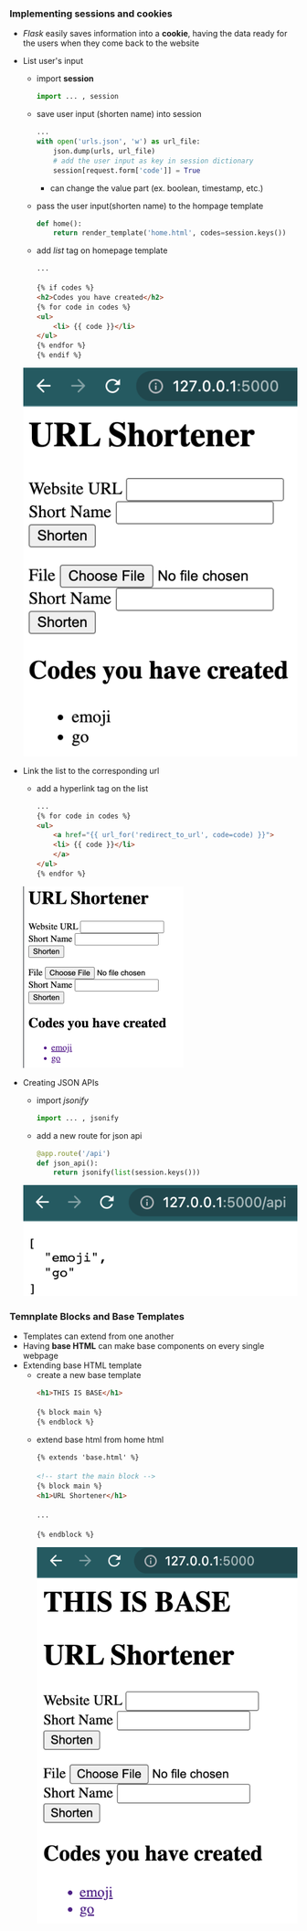 ### Implementing **sessions** and **cookies**
- _Flask_ easily saves information into a **cookie**, having the data ready for the users when they come back to the website

- List user's input
    - import **session**
        ```python
        import ... , session
        ```
    
    - save user input (shorten name) into session
        ```python
        ...
        with open('urls.json', 'w') as url_file:
            json.dump(urls, url_file)
            # add the user input as key in session dictionary
            session[request.form['code']] = True
        ```
        - can change the value part (ex. boolean, timestamp, etc.)
    
    - pass the user input(shorten name) to the hompage template
        ```python
        def home():
            return render_template('home.html', codes=session.keys())
        ```
    - add _list_ tag on homepage template
        ```html
        ...

        {% if codes %}
        <h2>Codes you have created</h2>
        {% for code in codes %}
        <ul>
            <li> {{ code }}</li>
        </ul>
        {% endfor %}
        {% endif %}
        ```
    ![Session_List](session_list.png)

- Link the list to the corresponding url
    - add a hyperlink tag on the list
        ```html
        ...
        {% for code in codes %}
        <ul>
            <a href="{{ url_for('redirect_to_url', code=code) }}">
            <li> {{ code }}</li>
            </a>
        </ul>
        {% endfor %}
        ```
    ![Linked_Session_List](session_link.png)

- Creating JSON APIs
    - import _jsonify_
        ```python
        import ... , jsonify
        ```
    - add a new route for json api
        ```python
        @app.route('/api')
        def json_api():
            return jsonify(list(session.keys()))
        ```
    ![JSON_API](json_api.png)

### Temnplate Blocks and Base Templates
- Templates can extend from one another
- Having **base HTML** can make base components on every single webpage
- Extending base HTML template
    - create a new base template
        ```html
        <h1>THIS IS BASE</h1>

        {% block main %}
        {% endblock %}
        ```
    - extend base html from home html
        ```html
        {% extends 'base.html' %}
        
        <!-- start the main block -->
        {% block main %}
        <h1>URL Shortener</h1>

        ...

        {% endblock %}
        ```
        ![Extend_Base](extend_base1.png)

    
